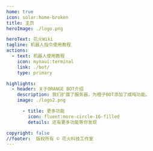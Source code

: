 ```yaml
---
home: true
icon: solar:home-broken
title: 主页
heroImage: ./logo.png

heroText: 花火Wiki
tagline: 机器人指令使用教程
actions:
  - text: 机器人使用教程
    icon: mynaui:terminal
    link: ./bot/
    type: primary

highlights:
  - header: 关于ORANGE BOT介绍
    description: 我们扩展了服务器，为橙子BOT添加了成吨功能。
    image: ./logo2.png

      - title: 更多功能
        icon: fluent:more-circle-16-filled
        details: 还有更多功能等你发现    

copyright: false
//footer:  版权所有 © 花火科技工作室
---
```

